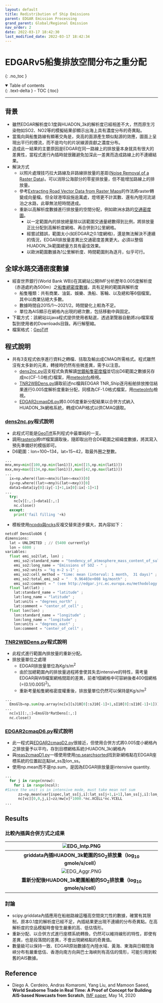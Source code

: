 ```yaml
---
layout: default
title: Redistribution of Ship Emissions
parent: EDGAR Emission Processing
grand_parent: Global/Regional Emission
nav_order: 2
date: 2022-03-17 18:42:30
last_modified_date: 2022-03-17 18:42:34
---
```


# EDGARv5船隻排放空間分布之重分配
{: .no_toc }

<details open markdown="block">
  <summary>
    Table of contents
  </summary>
  {: .text-delta }
- TOC
{:toc}
</details>

---

## 背景
- 雖然EDGAR解析度0.1度與HUADON_3k的解析度已經相差不大，然而原生污染物如SO2、NO2等的模擬結果卻顯示出海上具有濃度分布的奇異點。
- 當風向與船隻路線有顯著交角是，突高的面源產生類似點源的效應，圖面上呈現出平行的煙流，而不是均勻的片狀線源貢獻之濃度分布。
- 造成此一結果的主要原因是EDGAR在同一路線上的排放量本身就具有很大的差異性，當程式進行內插時就很難避免加深此一差異而造成路線上的不連續結果。
- 解決方式
  - 以照片處理技巧拉大路線及非路線排放量的差距([Noise Removal of a Raster Data](https://sinotec2.github.io/Focus-on-Air-Quality/utilities/GIS/noise_removal/))。可以消除公海部分的零星排放量，但不能增加路線上的排放量。
  - 參考[Extracting Road Vector Data from Raster Maps](https://www.researchgate.net/publication/227067853_Extracting_Road_Vector_Data_from_Raster_Maps)的作法將raster轉變成向量檔。但全球港埠設施逾萬處，燈塔更不計其數、還有內陸河流湖泊之水路，此舉無法短時間達成。
  - 重新以高解析度數據進行排放量的空間分配，例如歐洲水路的[交通密度圖](https://emodnet.ec.europa.eu/en/traffic-density-maps-better-understanding-maritime-traffic-0)。
    - 以一定範圍內的排放總量除以該範圍交通量總數得到比例，將排放量正比分配到高解析度網格、再合併到3公里網格。
    - 經嘗試錯誤，範圍太小(如EDGAR之0.1度網格)，還是無法解決不連續的情況，EDGAR排放量差異比交通密度差異更大。必須以整個HUADON_3k範圍總量方具有最佳效果。
    - 以歐洲範圍數據為1公里解析度、時間範圍則為逐月，似乎可行。

## 全球水路交通密度數據
- 經查世界銀行(World Bank WB))在其網站公開IMF分析歷年0.005度解析度（赤道處約為500m）之[船隻總密度數據](https://datacatalog.worldbank.org/search/dataset/0037580)，具有足夠的範圍與解析度
  - 船隻種類：共有商業、油氣、娛樂、漁船、客輪、以及總和等6個檔案。其中以商業佔絕大多數。
  - 數據時間自2015/1～2021/2。時間變化上較為不足。
  - 單位為AIS顯示在網格內出現的總次數，包括移動中與固定。
- 下載方式：該網站以java程式提供使用者點選，透過瀏覽器自動將zip檔案複製到使用者的Downloads目錄。再行解壓縮。
- 檔案格式：[GeoTiff](https://sinotec2.github.io/Focus-on-Air-Quality/utilities/GIS/GeoTiff/)

## 程式說明
- 共有3支程式依序進行資料之轉檔、拮取及輸出成CMAQ所需格式。程式雖然沒有太多新的元素，轉接時仍然有些微差異，需予以注意。
  - [dens2nc.py](https://github.com/sinotec2/cmaq_relatives/blob/master/emis/EDGAR/dens2nc.py)這支程式負責解讀[世銀船隻密度檔](https://datacatalog.worldbank.org/search/dataset/0037580)並切出D6範圍之數據另存成nc(CF-1.0格式)檔案，用[meteoInfo]()檢視。
  - [TNR2WBDens.py](https://github.com/sinotec2/cmaq_relatives/blob/master/emis/EDGAR/TNR2WBDens.py)讀取前述nc檔與EDGAR TNR_Ship逐月船舶排放推估結果進行0.005度解析度重新分配，同樣為CF-1.0格式檔案，用[meteoInfo]()檢視。
  - [EDGAR2cmaqD6.py](https://github.com/sinotec2/cmaq_relatives/blob/master/emis/EDGAR/EDGAR2cmaqD6.py)將0.005度重新分配結果以合併方式納入HUADON_3k網格系統，轉成IOAPI格式以供CMAQ讀取。

### [dens2nc.py](https://github.com/sinotec2/cmaq_relatives/blob/master/emis/EDGAR/dens2nc.py)程式說明
- 此程式可能是[GeoTiff](https://sinotec2.github.io/Focus-on-Air-Quality/utilities/GIS/GeoTiff/)系列程式中最單純的一支。
- 調用[rasterio](https://rasterio.readthedocs.io/en/latest/)將tiff檔案讀取後，隨即取出符合D6範圍之經緯度數據，將其寫入預先準備好的模版即可。
- D6範圍：lon=100\~134，lat=15\~42，取最外圈之整數。

```python
...
mnx,mny=min([100,np.min(lon1)]),min([15,np.min(lat1)])
mxx,mxy=max([134,np.max(lon1)]),max([42,np.max(lat1)])
...
  ix=np.where((lon>=mnx)&(lon<=mxx))[0]
  iy=np.where((lat>=mny)&(lat<=mxy))[0]
  data1=data[iy[0]:iy[-1]+1,ix[0]:ix[-1]+1]
...
  try:
    nc[v][:,:]=data1[:,:]
    nc.close()
  except:
    print('fail filling '+k)
```  
- 模板使用[ncpdq與ncks](/Focus-on-Air-Quality/utilities/netCDF/ncks/#加長一個limited維度)反複交替來逐步擴大，其內容如下：

```python
netcdf DensGlobD6 {
dimensions:
  lat = UNLIMITED ; // (5400 currently)
  lon = 6800 ;
variables:
  float emi_so2(lat, lon) ;
    emi_so2:standard_name = "tendency_of_atmosphere_mass_content_of_sulfur_dioxide_due_to_emission" ;
    emi_so2:long_name = "Emissions of SO2 - " ;
    emi_so2:units = "kg m-2 s-1" ;
    emi_so2:cell_method = "time: mean (interval: 1 month,  31 days)" ;
    emi_so2:total_emi_so2 = "   9.96403e+008 kg/month" ;
    emi_so2:comment = " (see http://edgar.jrc.ec.europa.eu/methodology.php#12sou for the definitions of the single sources)" ;
  float lat(lat) ;
    lat:standard_name = "latitude" ;
    lat:long_name = "latitude" ;
    lat:units = "degrees_north" ;
    lat:comment = "center_of_cell" ;
  float lon(lon) ;
    lon:standard_name = "longitude" ;
    lon:long_name = "longitude" ;
    lon:units = "degrees_east" ;
    lon:comment = "center_of_cell" ;
```

### [TNR2WBDens.py](https://github.com/sinotec2/cmaq_relatives/blob/master/emis/EDGAR/TNR2WBDens.py)程式說明
- 此程式進行範圍內排放量的重新分配。
- 排放量單位之處理
  - EDGAR排放量單位為Kg/s/m<sup>2</sup>
  - 由於加總範圍內的排放量過程將會使其失去intensive的特性，需考量EDGAR與WB檔案網格間距的差異，前者1個網格中可容納後者400個網格(=(0.1/0.005)<sup>2</sup>)。
  - 重新考量船隻網格密度權重後，排放量單位仍然可以保持是Kg/s/m<sup>2</sup>

```python
...
  EmsGlb=np.sum(np.array(nc[v][sJ10[0]:sJ10[-1]+1,sI10[0]:sI10[-1]+1]))*20*20
...
  nc[v1][:,:]=EmsGlb*RatDens[:,:]
  nc.close()
```
### [EDGAR2cmaqD6.py](https://github.com/sinotec2/cmaq_relatives/blob/master/emis/EDGAR/EDGAR2cmaqD6.py)程式說明
- 此一程式與[EDGAR2cmaqD2.py](https://github.com/sinotec2/cmaq_relatives/blob/master/emis/EDGAR2cmaqD2.py)很接近，但使用合併方式將0.005度小網格內之排放量予以平均，存到目標網格系統(HUADON_3k)網格內
- 與[reas2cmaqD1.py](/Focus-on-Air-Quality/Global_Regional_Emission/REAS/reas2cmaq/#reas2cmaqd1py程式說明)一樣使用使用[np.searchsorted](https://vimsky.com/zh-tw/examples/usage/numpy-searchsorted-in-python.html)找到新網格點在EDGAR座標系統的位置起迄點lat_ss及lon_ss。
- 使用np.mean而不是np.sum，是因為EDGAR排放量是intensive quantity.

```python
...
  for j in range(nrow):
    for i in range(ncol):
#Since the unit is in intensive mode, must take mean not sum
      zz=np.mean(var[ispec,lat_ss[j,i]:lat_ss[j+1,i+1],lon_ss[j,i]:lon_ss[j+1,i+1]],axis=(0,1))
      nc[vc][0,0,j,i]=zz/mw[v]*1000.*nc.XCELL*nc.YCELL
...      
```
## Results
### 比較內插與合併方式之成果

| ![EDG_Intp.PNG](https://github.com/sinotec2/Focus-on-Air-Quality/raw/main/assets/images/EDG_Intp.PNG)|
|:--:|
| <b>griddata內插HUADON_3k範圍的SO<sub>2</sub>排放量（log<sub>10</sub> gmole/s/cell）</b>|
| ![EDG_Aggr.PNG](https://github.com/sinotec2/Focus-on-Air-Quality/raw/main/assets/images/EDG_Aggr.PNG) |
| <b>重新分配後HUADON_3k範圍船舶的SO<sub>2</sub>排放量（log<sub>10</sub> gmole/s/cell）</b>| 

### 討論
- scipy.griddata內插應用在船舶路線這種高空間突兀性的數據，確實有其限制，原本0.1度的解析度已經不足，內插結果更出現不連續的分布奇異點。在高解析度的空品模擬時會發生嚴重的高、低估情形。
- 重新分配、以合併方式進行座標系統轉換，仍然可以維持線形的特性，即使有差異，也是段落間的差異，不會出現網格點的奇異值。
- 數量級可以保持一致、EDGAR原始數據在內陸水域、黃海、東海與日韓間海峽分布有嚴重低估、香港向南方向與巴士海峽則有高估的情形，可能引用到較舊的AIS數據。

## Reference
- Diego A. Cerdeiro, Andras Komaromi, Yang Liu, and Mamoon Saeed, **World Seaborne Trade in Real Time: A Proof of Concept for Building AIS-based Nowcasts from Scratch**, [IMF paper](https://www.imf.org/en/Publications/WP/Issues/2020/05/14/World-Seaborne-Trade-in-Real-Time-A-Proof-of-Concept-for-Building-AIS-based-Nowcasts-from-49393), May 14, 2020 

